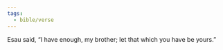 ```yaml
---
tags:
  - bible/verse
---
```

Esau said, “I have enough, my brother; let that which you have be yours.”
